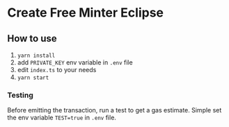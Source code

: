 # Create Free Minter Eclipse

## How to use

1. `yarn install`
2. add `PRIVATE_KEY` env variable in `.env` file
3. edit `index.ts` to your needs
4. `yarn start`

### Testing

Before emitting the transaction, run a test to get a gas estimate. Simple set the env variable `TEST=true` in `.env` file.
